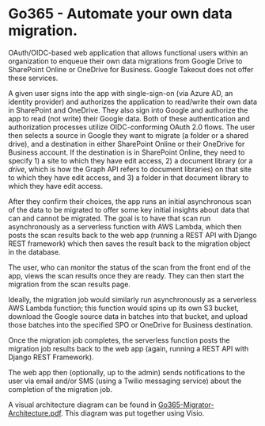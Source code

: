 # Go365 - Automate your own data migration.

OAuth/OIDC-based web application that allows functional users within an organization to enqueue their own data migrations from Google Drive to SharePoint Online or OneDrive for Business. Google Takeout does not offer these services.

A given user signs into the app with single-sign-on (via Azure AD, an identity provider) and authorizes the application to read/write their own data in SharePoint and OneDrive. They also sign into Google and authorize the app to read (not write) their Google data. Both of these authentication and authorization processes utilize OIDC-conforming OAuth 2.0 flows. The user then selects a source in Google they want to migrate (a folder or a shared drive), and a destination in either SharePoint Online or their OneDrive for Business account. If the destination is in SharePoint Online, they need to specify 1) a site to which they have edit access, 2) a document library (or a _drive_, which is how the Graph API refers to document libraries) on that site to which they have edit access, and 3) a folder in that document library to which they have edit access.

After they confirm their choices, the app runs an initial asynchronous scan of the data to be migrated to offer some key initial insights about data that can and cannot be migrated. The goal is to have that scan run asynchronously as a serverless function with AWS Lambda, which then posts the scan results back to the web app (running a REST API with Django REST framework) which then saves the result back to the migration object in the database.

The user, who can monitor the status of the scan from the front end of the app, views the scan results once they are ready. They can then start the migration from the scan results page.

Ideally, the migration job would similarly run asynchronously as a serverless AWS Lambda function; this function would spins up its own S3 bucket, download the Google source data in batches into that bucket, and upload those batches into the specified SPO or OneDrive for Business destination.

Once the migration job completes, the serverless function posts the migration job results back to the web app (again, running a REST API with Django REST Framework).

The web app then (optionally, up to the admin) sends notifications to the user via email and/or SMS (using a Twilio messaging service) about the completion of the migration job.

A visual architecture diagram can be found in [Go365-Migrator-Architecture.pdf](Go365-Migrator-Architecture.pdf). This diagram was put together using Visio.
